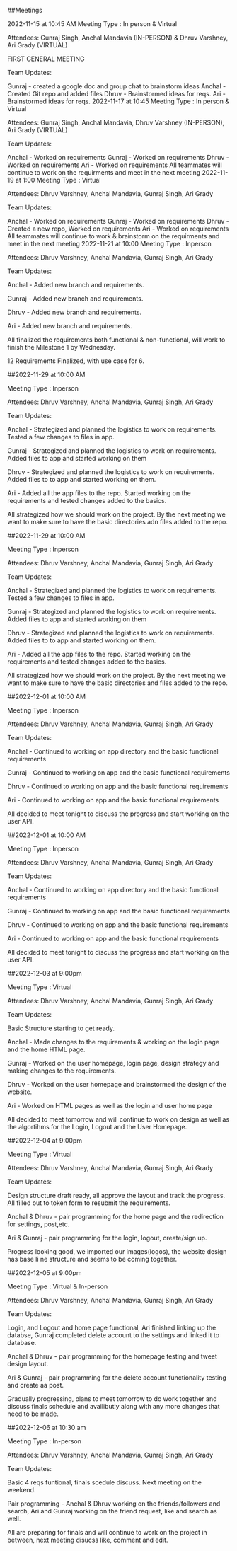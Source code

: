 ##Meetings

2022-11-15 at 10:45 AM
Meeting Type : In person & Virtual

Attendees: Gunraj Singh, Anchal Mandavia (IN-PERSON) & Dhruv Varshney, Ari Grady (VIRTUAL)

FIRST GENERAL MEETING

Team Updates:

Gunraj - created a google doc and group chat to brainstorm ideas
Anchal - Created Git repo and added files
Dhruv - Brainstormed ideas for reqs.
Ari - Brainstormed ideas for reqs.
2022-11-17 at 10:45
Meeting Type : In person & Virtual

Attendees: Gunraj Singh, Anchal Mandavia, Dhruv Varshney (IN-PERSON), Ari Grady (VIRTUAL)

Team Updates:

Anchal - Worked on requirements
Gunraj - Worked on requirements
Dhruv - Worked on requirements
Ari - Worked on requirements All teammates will continue to work on the requirments and meet in the next meeting
2022-11-19 at 1:00
Meeting Type : Virtual

Attendees: Dhruv Varshney, Anchal Mandavia, Gunraj Singh, Ari Grady

Team Updates:

Anchal - Worked on requirements
Gunraj - Worked on requirements
Dhruv - Created a new repo, Worked on requirements
Ari - Worked on requirements All teammates will continue to work & brainstorm on the requirments and meet in the next meeting
2022-11-21 at 10:00
Meeting Type : Inperson

Attendees: Dhruv Varshney, Anchal Mandavia, Gunraj Singh, Ari Grady

Team Updates:

Anchal - Added new branch and requirements.

Gunraj - Added new branch and requirements.

Dhruv - Added new branch and requirements.

Ari - Added new branch and requirements.

All finalized the requirements both functional & non-functional, will work to finish the Milestone 1 by Wednesday.

12 Requirements Finalized, with use case for 6.

##2022-11-29 at 10:00 AM

Meeting Type : Inperson

Attendees: Dhruv Varshney, Anchal Mandavia, Gunraj Singh, Ari Grady

Team Updates:

Anchal - Strategized and planned the logistics to work on requirements. Tested a few changes to files in app. 

Gunraj - Strategized and planned the logistics to work on requirements. Added files to app and started working on them

Dhruv - Strategized and planned the logistics to work on requirements. Added files to to app and started working on them. 

Ari - Added all the app files to the repo. Started working on the requirements and tested changes added to the basics.

All strategized how we should work on the project. By the next meeting we want to make sure to have the basic directories adn files added to the repo. 


##2022-11-29 at 10:00 AM

Meeting Type : Inperson

Attendees: Dhruv Varshney, Anchal Mandavia, Gunraj Singh, Ari Grady

Team Updates:

Anchal - Strategized and planned the logistics to work on requirements. Tested a few changes to files in app. 

Gunraj - Strategized and planned the logistics to work on requirements. Added files to app and started working on them

Dhruv - Strategized and planned the logistics to work on requirements. Added files to to app and started working on them. 

Ari - Added all the app files to the repo. Started working on the requirements and tested changes added to the basics.

All strategized how we should work on the project. By the next meeting we want to make sure to have the basic directories and files added to the repo. 


##2022-12-01 at 10:00 AM

Meeting Type : Inperson

Attendees: Dhruv Varshney, Anchal Mandavia, Gunraj Singh, Ari Grady

Team Updates:

Anchal - Continued to working on app directory and the basic functional requirements 

Gunraj - Continued to working on app and the basic functional requirements 

Dhruv - Continued to working on app and the basic functional requirements 

Ari - Continued to working on app and the basic functional requirements 

All decided to meet tonight to discuss the progress and start working on the user API. 


##2022-12-01 at 10:00 AM

Meeting Type : Inperson

Attendees: Dhruv Varshney, Anchal Mandavia, Gunraj Singh, Ari Grady

Team Updates:

Anchal - Continued to working on app directory and the basic functional requirements 

Gunraj - Continued to working on app and the basic functional requirements 

Dhruv - Continued to working on app and the basic functional requirements 

Ari - Continued to working on app and the basic functional requirements 

All decided to meet tonight to discuss the progress and start working on the user API. 

##2022-12-03 at 9:00pm

Meeting Type : Virtual

Attendees: Dhruv Varshney, Anchal Mandavia, Gunraj Singh, Ari Grady

Team Updates:

Basic Structure starting to get ready. 

Anchal - Made changes to the requirements & working on the login page and the home HTML page.  

Gunraj - Worked on the user homepage, login page, design strategy and making changes to the requirements. 

Dhruv - Worked on the user homepage and brainstormed the design of the website. 

Ari - Worked on HTML pages as well as the login and user home page

All decided to meet tomorrow and will continue to work on design as well as the algortihms for the Login, Logout and the User Homepage. 

##2022-12-04 at 9:00pm

Meeting Type : Virtual

Attendees: Dhruv Varshney, Anchal Mandavia, Gunraj Singh, Ari Grady

Team Updates:

Design structure draft ready, all approve the layout and track the progress. All filled out to token form to resubmit the requirements. 

Anchal & Dhruv - pair programming for the home page and the redirection for settings, post,etc. 

Ari & Gunraj - pair programming for the login, logout, create/sign up. 

Progress looking good, we imported our images(logos), the website design has base li ne structure and seems to be coming together. 


##2022-12-05 at 9:00pm

Meeting Type : Virtual & In-person 

Attendees: Dhruv Varshney, Anchal Mandavia, Gunraj Singh, Ari Grady

Team Updates:

Login, and Logout and home page functional, Ari finished linking up the databse, Gunraj completed delete account to the settings and linked it to database.  

Anchal & Dhruv - pair programming for the homepage testing and tweet design layout.  

Ari & Gunraj - pair programming for the delete account functionality testing and create aa post.  

Gradually progressing, plans to meet tomorrow to do work together and discuss finals schedule and availibutly along with any more changes that need to be made. 


##2022-12-06 at 10:30 am 

Meeting Type : In-person 

Attendees: Dhruv Varshney, Anchal Mandavia, Gunraj Singh, Ari Grady

Team Updates:

Basic 4 reqs funtional, finals scedule discuss. Next meeting on the weekend. 

Pair programming - Anchal & Dhruv working on the friends/followers and search, Ari and Gunraj working on the friend request, like and search as well.  


All are preparing for finals and will continue to work on the project in between, next meeting disucss like, comment and edit.  